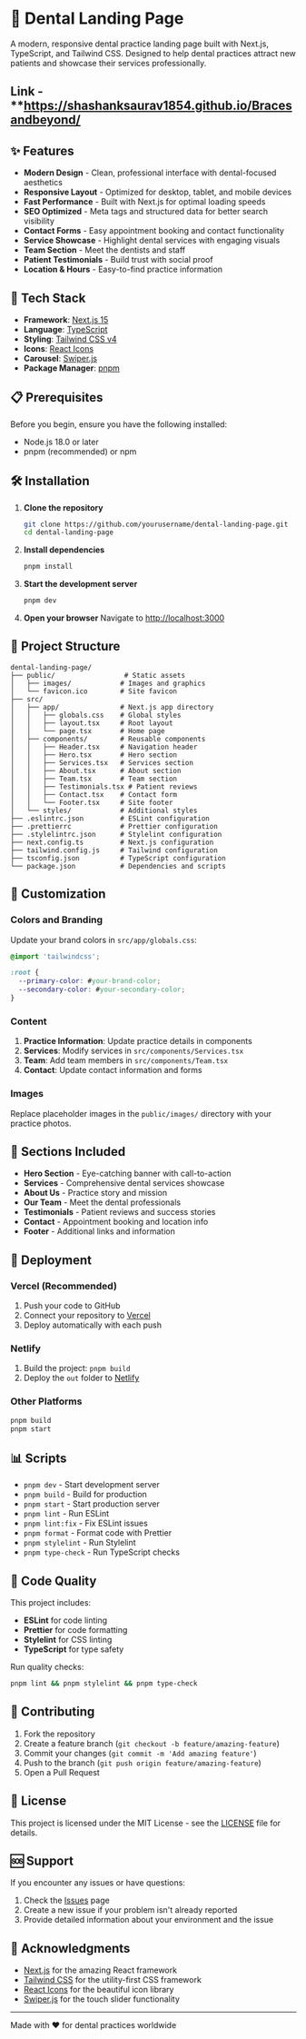 # 🦷 Dental Landing Page

A modern, responsive dental practice landing page built with Next.js, TypeScript, and Tailwind CSS. Designed to help dental practices attract new patients and showcase their services professionally.

## Link - **https://shashanksaurav1854.github.io/Bracesandbeyond/

## ✨ Features

- **Modern Design** - Clean, professional interface with dental-focused aesthetics
- **Responsive Layout** - Optimized for desktop, tablet, and mobile devices
- **Fast Performance** - Built with Next.js for optimal loading speeds
- **SEO Optimized** - Meta tags and structured data for better search visibility
- **Contact Forms** - Easy appointment booking and contact functionality
- **Service Showcase** - Highlight dental services with engaging visuals
- **Team Section** - Meet the dentists and staff
- **Patient Testimonials** - Build trust with social proof
- **Location & Hours** - Easy-to-find practice information

## 🚀 Tech Stack

- **Framework**: [Next.js 15](https://nextjs.org/)
- **Language**: [TypeScript](https://www.typescriptlang.org/)
- **Styling**: [Tailwind CSS v4](https://tailwindcss.com/)
- **Icons**: [React Icons](https://react-icons.github.io/react-icons/)
- **Carousel**: [Swiper.js](https://swiperjs.com/)
- **Package Manager**: [pnpm](https://pnpm.io/)

## 📋 Prerequisites

Before you begin, ensure you have the following installed:

- Node.js 18.0 or later
- pnpm (recommended) or npm

## 🛠️ Installation

1. **Clone the repository**

   ```bash
   git clone https://github.com/yourusername/dental-landing-page.git
   cd dental-landing-page
   ```

2. **Install dependencies**

   ```bash
   pnpm install
   ```

3. **Start the development server**

   ```bash
   pnpm dev
   ```

4. **Open your browser**
   Navigate to [http://localhost:3000](http://localhost:3000)

## 📁 Project Structure

```
dental-landing-page/
├── public/                 # Static assets
│   ├── images/            # Images and graphics
│   └── favicon.ico        # Site favicon
├── src/
│   ├── app/               # Next.js app directory
│   │   ├── globals.css    # Global styles
│   │   ├── layout.tsx     # Root layout
│   │   └── page.tsx       # Home page
│   ├── components/        # Reusable components
│   │   ├── Header.tsx     # Navigation header
│   │   ├── Hero.tsx       # Hero section
│   │   ├── Services.tsx   # Services section
│   │   ├── About.tsx      # About section
│   │   ├── Team.tsx       # Team section
│   │   ├── Testimonials.tsx # Patient reviews
│   │   ├── Contact.tsx    # Contact form
│   │   └── Footer.tsx     # Site footer
│   └── styles/            # Additional styles
├── .eslintrc.json         # ESLint configuration
├── .prettierrc            # Prettier configuration
├── .stylelintrc.json      # Stylelint configuration
├── next.config.ts         # Next.js configuration
├── tailwind.config.js     # Tailwind configuration
├── tsconfig.json          # TypeScript configuration
└── package.json           # Dependencies and scripts
```

## 🎨 Customization

### Colors and Branding

Update your brand colors in `src/app/globals.css`:

```css
@import 'tailwindcss';

:root {
  --primary-color: #your-brand-color;
  --secondary-color: #your-secondary-color;
}
```

### Content

1. **Practice Information**: Update practice details in components
2. **Services**: Modify services in `src/components/Services.tsx`
3. **Team**: Add team members in `src/components/Team.tsx`
4. **Contact**: Update contact information and forms

### Images

Replace placeholder images in the `public/images/` directory with your practice photos.

## 📱 Sections Included

- **Hero Section** - Eye-catching banner with call-to-action
- **Services** - Comprehensive dental services showcase
- **About Us** - Practice story and mission
- **Our Team** - Meet the dental professionals
- **Testimonials** - Patient reviews and success stories
- **Contact** - Appointment booking and location info
- **Footer** - Additional links and information

## 🚀 Deployment

### Vercel (Recommended)

1. Push your code to GitHub
2. Connect your repository to [Vercel](https://vercel.com)
3. Deploy automatically with each push

### Netlify

1. Build the project: `pnpm build`
2. Deploy the `out` folder to [Netlify](https://netlify.com)

### Other Platforms

```bash
pnpm build
pnpm start
```

## 📊 Scripts

- `pnpm dev` - Start development server
- `pnpm build` - Build for production
- `pnpm start` - Start production server
- `pnpm lint` - Run ESLint
- `pnpm lint:fix` - Fix ESLint issues
- `pnpm format` - Format code with Prettier
- `pnpm stylelint` - Run Stylelint
- `pnpm type-check` - Run TypeScript checks

## 🔧 Code Quality

This project includes:

- **ESLint** for code linting
- **Prettier** for code formatting
- **Stylelint** for CSS linting
- **TypeScript** for type safety

Run quality checks:

```bash
pnpm lint && pnpm stylelint && pnpm type-check
```

## 🤝 Contributing

1. Fork the repository
2. Create a feature branch (`git checkout -b feature/amazing-feature`)
3. Commit your changes (`git commit -m 'Add amazing feature'`)
4. Push to the branch (`git push origin feature/amazing-feature`)
5. Open a Pull Request

## 📄 License

This project is licensed under the MIT License - see the [LICENSE](LICENSE) file for details.

## 🆘 Support

If you encounter any issues or have questions:

1. Check the [Issues](https://github.com/yourusername/dental-landing-page/issues) page
2. Create a new issue if your problem isn't already reported
3. Provide detailed information about your environment and the issue

## 🙏 Acknowledgments

- [Next.js](https://nextjs.org/) for the amazing React framework
- [Tailwind CSS](https://tailwindcss.com/) for the utility-first CSS framework
- [React Icons](https://react-icons.github.io/) for the beautiful icon library
- [Swiper.js](https://swiperjs.com/) for the touch slider functionality

---

Made with ❤️ for dental practices worldwide
